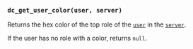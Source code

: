 ### `dc_get_user_color(user, server)`

Returns the hex color of the top role of the [`user`](../../values/user) in the [`server`](../../values/server).

If the user has no role with a color, returns `null`. 